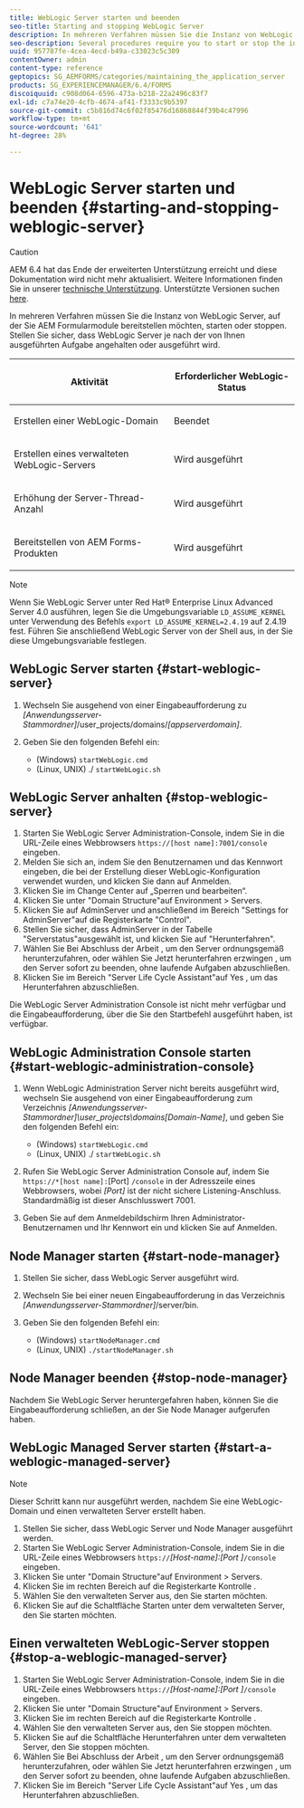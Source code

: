 ```yaml
---
title: WebLogic Server starten und beenden
seo-title: Starting and stopping WebLogic Server
description: In mehreren Verfahren müssen Sie die Instanz von WebLogic Server, auf der Sie AEM Formularmodule bereitstellen möchten, starten oder stoppen. In diesem Dokument wird beschrieben, wie Sie WebLogic Server starten und beenden.
seo-description: Several procedures require you to start or stop the instance of WebLogic Server where you want to deploy AEM forms modules. This document describes how to start and stop the WebLogic Server.
uuid: 957787fe-4cea-4ecd-b49a-c33023c5c309
contentOwner: admin
content-type: reference
geptopics: SG_AEMFORMS/categories/maintaining_the_application_server
products: SG_EXPERIENCEMANAGER/6.4/FORMS
discoiquuid: c908d064-6596-473a-b218-22a2496c83f7
exl-id: c7a74e20-4cfb-4674-af41-f3333c9b5397
source-git-commit: c5b816d74c6f02f85476d16868844f39b4c47996
workflow-type: tm+mt
source-wordcount: '641'
ht-degree: 28%

---
```


# WebLogic Server starten und beenden {#starting-and-stopping-weblogic-server}

>[!CAUTION]
>
>AEM 6.4 hat das Ende der erweiterten Unterstützung erreicht und diese Dokumentation wird nicht mehr aktualisiert. Weitere Informationen finden Sie in unserer [technische Unterstützung](https://helpx.adobe.com/de/support/programs/eol-matrix.html). Unterstützte Versionen suchen [here](https://experienceleague.adobe.com/docs/?lang=de).

In mehreren Verfahren müssen Sie die Instanz von WebLogic Server, auf der Sie AEM Formularmodule bereitstellen möchten, starten oder stoppen. Stellen Sie sicher, dass WebLogic Server je nach der von Ihnen ausgeführten Aufgabe angehalten oder ausgeführt wird.

<table> 
 <thead> 
  <tr> 
   <th><p>Aktivität</p></th> 
   <th><p>Erforderlicher WebLogic-Status</p></th> 
  </tr> 
 </thead> 
 <tbody>
  <tr> 
   <td><p>Erstellen einer WebLogic-Domain</p></td> 
   <td><p>Beendet</p></td> 
  </tr> 
  <tr> 
   <td><p>Erstellen eines verwalteten WebLogic-Servers</p></td> 
   <td><p>Wird ausgeführt</p></td> 
  </tr> 
  <tr> 
   <td><p>Erhöhung der Server-Thread-Anzahl</p></td> 
   <td><p>Wird ausgeführt</p></td> 
  </tr> 
  <tr> 
   <td><p>Bereitstellen von AEM Forms-Produkten</p></td> 
   <td><p>Wird ausgeführt</p></td> 
  </tr> 
 </tbody> 
</table>

>[!NOTE]
>
>Wenn Sie WebLogic Server unter Red Hat® Enterprise Linux Advanced Server 4.0 ausführen, legen Sie die Umgebungsvariable `LD_ASSUME_KERNEL` unter Verwendung des Befehls `export LD_ASSUME_KERNEL=2.4.19` auf 2.4.19 fest. Führen Sie anschließend WebLogic Server von der Shell aus, in der Sie diese Umgebungsvariable festlegen.

## WebLogic Server starten {#start-weblogic-server}

1. Wechseln Sie ausgehend von einer Eingabeaufforderung zu *[Anwendungsserver-Stammordner]*/user_projects/domains/*[appserverdomain]*.
1. Geben Sie den folgenden Befehl ein:

   * (Windows) `startWebLogic.cmd`
   * (Linux, UNIX) ./ `startWebLogic.sh`

## WebLogic Server anhalten {#stop-weblogic-server}

1. Starten Sie WebLogic Server Administration-Console, indem Sie in die URL-Zeile eines Webbrowsers `https://[host name]:7001/console` eingeben.
1. Melden Sie sich an, indem Sie den Benutzernamen und das Kennwort eingeben, die bei der Erstellung dieser WebLogic-Konfiguration verwendet wurden, und klicken Sie dann auf Anmelden.
1. Klicken Sie im Change Center auf „Sperren und bearbeiten“.
1. Klicken Sie unter &quot;Domain Structure&quot;auf Environment > Servers.
1. Klicken Sie auf AdminServer und anschließend im Bereich &quot;Settings for AdminServer&quot;auf die Registerkarte &quot;Control&quot;.
1. Stellen Sie sicher, dass AdminServer in der Tabelle &quot;Serverstatus&quot;ausgewählt ist, und klicken Sie auf &quot;Herunterfahren&quot;.
1. Wählen Sie Bei Abschluss der Arbeit , um den Server ordnungsgemäß herunterzufahren, oder wählen Sie Jetzt herunterfahren erzwingen , um den Server sofort zu beenden, ohne laufende Aufgaben abzuschließen.
1. Klicken Sie im Bereich &quot;Server Life Cycle Assistant&quot;auf Yes , um das Herunterfahren abzuschließen.

Die WebLogic Server Administration Console ist nicht mehr verfügbar und die Eingabeaufforderung, über die Sie den Startbefehl ausgeführt haben, ist verfügbar.

## WebLogic Administration Console starten {#start-weblogic-administration-console}

1. Wenn WebLogic Administration Server nicht bereits ausgeführt wird, wechseln Sie ausgehend von einer Eingabeaufforderung zum Verzeichnis *[Anwendungsserver-Stammordner]\user_projects\domains\[Domain-Name]*, und geben Sie den folgenden Befehl ein:

   * (Windows) `startWebLogic.cmd`
   * (Linux, UNIX) ./ `startWebLogic.sh`

1. Rufen Sie WebLogic Server Administration Console auf, indem Sie `https://*[host name]:`[Port] `/console` in der Adresszeile eines Webbrowsers, wobei *[Port]* ist der nicht sichere Listening-Anschluss. Standardmäßig ist dieser Anschlusswert 7001.
1. Geben Sie auf dem Anmeldebildschirm Ihren Administrator-Benutzernamen und Ihr Kennwort ein und klicken Sie auf Anmelden.

## Node Manager starten {#start-node-manager}

1. Stellen Sie sicher, dass WebLogic Server ausgeführt wird.
1. Wechseln Sie bei einer neuen Eingabeaufforderung in das Verzeichnis *[Anwendungsserver-Stammordner]*/server/bin.
1. Geben Sie den folgenden Befehl ein:

   * (Windows) `startNodeManager.cmd`
   * (Linux, UNIX) `./startNodeManager.sh`

## Node Manager beenden {#stop-node-manager}

Nachdem Sie WebLogic Server heruntergefahren haben, können Sie die Eingabeaufforderung schließen, an der Sie Node Manager aufgerufen haben.

## WebLogic Managed Server starten {#start-a-weblogic-managed-server}

>[!NOTE]
>
>Dieser Schritt kann nur ausgeführt werden, nachdem Sie eine WebLogic-Domain und einen verwalteten Server erstellt haben.

1. Stellen Sie sicher, dass WebLogic Server und Node Manager ausgeführt werden.
1. Starten Sie WebLogic Server Administration-Console, indem Sie in die URL-Zeile eines Webbrowsers `https://`*[Host-name]:[Port ]*`/console` eingeben.
1. Klicken Sie unter &quot;Domain Structure&quot;auf Environment > Servers.
1. Klicken Sie im rechten Bereich auf die Registerkarte Kontrolle .
1. Wählen Sie den verwalteten Server aus, den Sie starten möchten.
1. Klicken Sie auf die Schaltfläche Starten unter dem verwalteten Server, den Sie starten möchten.

## Einen verwalteten WebLogic-Server stoppen {#stop-a-weblogic-managed-server}

1. Starten Sie WebLogic Server Administration-Console, indem Sie in die URL-Zeile eines Webbrowsers `https://`*[Host-name]:[Port ]*`/console` eingeben.
1. Klicken Sie unter &quot;Domain Structure&quot;auf Environment > Servers.
1. Klicken Sie im rechten Bereich auf die Registerkarte Kontrolle .
1. Wählen Sie den verwalteten Server aus, den Sie stoppen möchten.
1. Klicken Sie auf die Schaltfläche Herunterfahren unter dem verwalteten Server, den Sie stoppen möchten.
1. Wählen Sie Bei Abschluss der Arbeit , um den Server ordnungsgemäß herunterzufahren, oder wählen Sie Jetzt herunterfahren erzwingen , um den Server sofort zu beenden, ohne laufende Aufgaben abzuschließen.
1. Klicken Sie im Bereich &quot;Server Life Cycle Assistant&quot;auf Yes , um das Herunterfahren abzuschließen.
